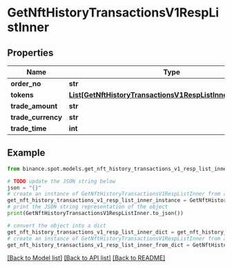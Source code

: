 # GetNftHistoryTransactionsV1RespListInner


## Properties

Name | Type | Description | Notes
------------ | ------------- | ------------- | -------------
**order_no** | **str** |  | [optional] 
**tokens** | [**List[GetNftHistoryTransactionsV1RespListInnerTokensInner]**](GetNftHistoryTransactionsV1RespListInnerTokensInner.md) |  | [optional] 
**trade_amount** | **str** |  | [optional] 
**trade_currency** | **str** |  | [optional] 
**trade_time** | **int** |  | [optional] 

## Example

```python
from binance.spot.models.get_nft_history_transactions_v1_resp_list_inner import GetNftHistoryTransactionsV1RespListInner

# TODO update the JSON string below
json = "{}"
# create an instance of GetNftHistoryTransactionsV1RespListInner from a JSON string
get_nft_history_transactions_v1_resp_list_inner_instance = GetNftHistoryTransactionsV1RespListInner.from_json(json)
# print the JSON string representation of the object
print(GetNftHistoryTransactionsV1RespListInner.to_json())

# convert the object into a dict
get_nft_history_transactions_v1_resp_list_inner_dict = get_nft_history_transactions_v1_resp_list_inner_instance.to_dict()
# create an instance of GetNftHistoryTransactionsV1RespListInner from a dict
get_nft_history_transactions_v1_resp_list_inner_from_dict = GetNftHistoryTransactionsV1RespListInner.from_dict(get_nft_history_transactions_v1_resp_list_inner_dict)
```
[[Back to Model list]](../README.md#documentation-for-models) [[Back to API list]](../README.md#documentation-for-api-endpoints) [[Back to README]](../README.md)


